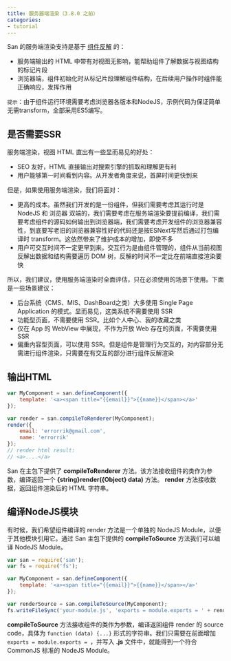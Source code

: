 ```yaml
---
title: 服务器端渲染（3.8.0 之前）
categories:
- tutorial
---
```




San 的服务端渲染支持是基于 [组件反解](../reverse/) 的：

- 服务端输出的 HTML 中带有对视图无影响，能帮助组件了解数据与视图结构的标记片段
- 浏览器端，组件初始化时从标记片段理解组件结构，在后续用户操作时组件能正确响应，发挥作用

`提示`：由于组件运行环境需要考虑浏览器各版本和NodeJS，示例代码为保证简单无需transform，全部采用ES5编写。

是否需要SSR
----

服务端渲染，视图 HTML 直出有一些显而易见的好处：

- SEO 友好，HTML 直接输出对搜索引擎的抓取和理解更有利
- 用户能够第一时间看到内容。从开发者角度来说，首屏时间更快到来

但是，如果使用服务端渲染，我们将面对：

- 更高的成本。虽然我们开发的是一份组件，但我们需要考虑其运行时是 NodeJS 和 浏览器 双端的，我们需要考虑在服务端渲染要提前编译，我们需要考虑组件的源码如何输出到浏览器端，我们需要考虑开发组件的浏览器兼容性，到底要写老旧的浏览器兼容性好的代码还是按ESNext写然后通过打包编译时 transform。这依然带来了维护成本的增加，即使不多
- 用户可交互时间不一定更早到来。交互行为是由组件管理的，组件从当前视图反解出数据和结构需要遍历 DOM 树，反解的时间不一定比在前端直接渲染要快

所以，我们建议，使用服务端渲染时全面评估，只在必须使用的场景下使用。下面是一些场景建议：

- 后台系统（CMS、MIS、DashBoard之类）大多使用 Single Page Application 的模式。显而易见，这类系统不需要使用 SSR
- 功能型页面，不需要使用 SSR。比如个人中心、我的收藏之类
- 仅在 App 的 WebView 中展现，不作为开放 Web 存在的页面，不需要使用 SSR
- 偏重内容型页面，可以使用 SSR。但是组件是管理行为交互的，对内容部分无需进行组件渲染，只需要在有交互的部分进行组件反解渲染


输出HTML
----

```javascript
var MyComponent = san.defineComponent({
    template: '<a><span title="{{email}}">{{name}}</span></a>'
});

var render = san.compileToRenderer(MyComponent);
render({
    email: 'errorrik@gmail.com',
    name: 'errorrik'
});
// render html result:
// <a>....</a>
```


San 在主包下提供了 **compileToRenderer** 方法。该方法接收组件的类作为参数，编译返回一个 **{string}render({Object} data)** 方法。 **render** 方法接收数据，返回组件渲染后的 HTML 字符串。


编译NodeJS模块
----

有时候，我们希望组件编译的 render 方法是一个单独的 NodeJS Module，以便于其他模块引用它。通过 San 主包下提供的 **compileToSource** 方法我们可以编译 NodeJS Module。

```javascript
var san = require('san');
var fs = require('fs');

var MyComponent = san.defineComponent({
    template: '<a><span title="{{email}}">{{name}}</span></a>'
});

var renderSource = san.compileToSource(MyComponent);
fs.writeFileSync('your-module.js', 'exports = module.exports = ' + renderSource, 'UTF-8');
```

**compileToSource** 方法接收组件的类作为参数，编译返回组件 render 的 source code，具体为 `function (data) {...}` 形式的字符串。我们只需要在前面增加 `exports = module.exports = `，并写入 **.js** 文件中，就能得到一个符合 CommonJS 标准的 NodeJS Module。


